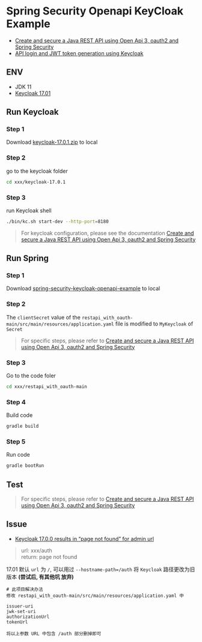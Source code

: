 # Spring Security Openapi KeyCloak Example

* [Create and secure a Java REST API using Open Api 3, oauth2 and Spring Security](https://medium.com/@tomerikvalso/create-and-secure-a-rest-api-using-open-api-3-java-and-oauth2-55f7feefd6f1)
* [API login and JWT token generation using Keycloak](https://developers.redhat.com/blog/2020/01/29/api-login-and-jwt-token-generation-using-keycloak#)

## ENV

* JDK 11
* [Keycloak 17.01](https://github.com/keycloak/keycloak/releases/download/17.0.1/keycloak-17.0.1.zip)

## Run Keycloak

### Step 1

Download [keycloak-17.0.1.zip](https://github.com/keycloak/keycloak/releases/download/17.0.1/keycloak-17.0.1.zip) to local

### Step 2

go to the keycloak folder

```bash
cd xxx/keycloak-17.0.1
```

### Step 3

run Keycloak shell

```bash
./bin/kc.sh start-dev --http-port=8180
```

> For keycloak configuration, please see the documentation [Create and secure a Java REST API using Open Api 3, oauth2 and Spring Security](https://medium.com/@tomerikvalso/create-and-secure-a-rest-api-using-open-api-3-java-and-oauth2-55f7feefd6f1)

## Run Spring

### Step 1

Download [spring-security-keycloak-openapi-example](https://github.com/lminggang/spring-security-keycloak-openapi-example.git) to local

### Step 2

The `clientSecret` value of the `restapi_with_oauth-main/src/main/resources/application.yaml` file is modified to `MyKeycloak` of `Secret`

> For specific steps, please refer to [Create and secure a Java REST API using Open Api 3, oauth2 and Spring Security](https://medium.com/@tomerikvalso/create-and-secure-a-rest-api-using-open-api-3-java-and-oauth2-55f7feefd6f1)

### Step 3

Go to the code foler

```bash
cd xxx/restapi_with_oauth-main
```

### Step 4

Build code

```bash
gradle build
```

### Step 5

Run code

```bash
gradle bootRun
```

## Test

> For specific steps, please refer to [Create and secure a Java REST API using Open Api 3, oauth2 and Spring Security](https://medium.com/@tomerikvalso/create-and-secure-a-rest-api-using-open-api-3-java-and-oauth2-55f7feefd6f1)

## Issue

* [Keycloak 17.0.0 results in “page not found” for admin url](https://keycloak.discourse.group/t/keycloak-17-0-0-results-in-page-not-found-for-admin-url/13682)

> url: xxx/auth  
> return: page not found

17.01 默认 `url` 为 `/`, 可以用过 `--hostname-path=/auth` 将 `Keycloak` 路径更改为旧版本 **(尝试后, 有其他坑 放弃)**

```text
# 此项目解决办法
修改 restapi_with_oauth-main/src/main/resources/application.yaml 中 

issuer-uri
jwk-set-uri
authorizationUrl
tokenUrl

将以上参数 URL 中包含 /auth 部分删掉即可
```

